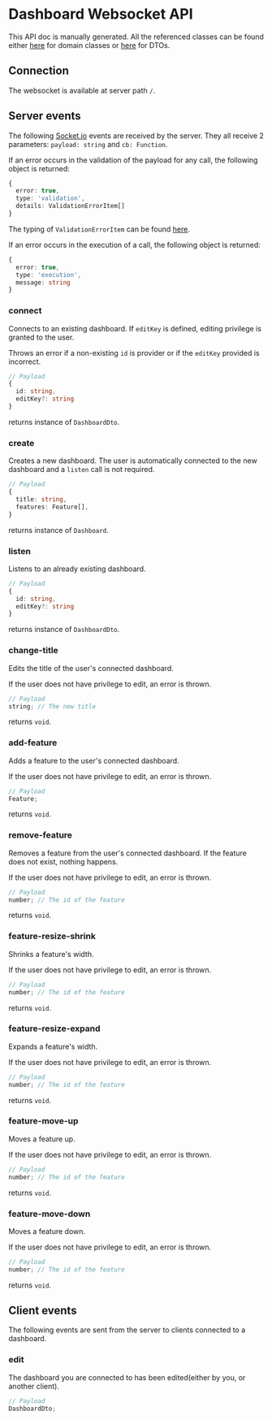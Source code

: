 # Dashboard Websocket API

This API doc is manually generated. All the referenced classes can be found either [here](https://github.com/eurodatacube/eodash-dashboard-api/tree/main/src/lib/domain) for domain classes or [here](https://github.com/eurodatacube/eodash-dashboard-api/tree/main/src/lib/dto) for DTOs.

## Connection

The websocket is available at server path `/`.

## Server events

The following [Socket.io](https://socket.io/) events are received by the server. They all receive 2 parameters: `payload: string` and `cb: Function`.

If an error occurs in the validation of the payload for any call, the following object is returned:

```ts
{
  error: true,
  type: 'validation',
  details: ValidationErrorItem[]
}
```

The typing of `ValidationErrorItem` can be found [here](https://github.com/sideway/joi/blob/b05042751fe3164e7fa1e3b763468ef22d1013d0/lib/index.d.ts#L636).

If an error occurs in the execution of a call, the following object is returned:

```ts
{
  error: true,
  type: 'execution',
  message: string
}
```

### connect

Connects to an existing dashboard. If `editKey` is defined, editing privilege is granted to the user.

Throws an error if a non-existing `id` is provider or if the `editKey` provided is incorrect.

```ts
// Payload
{
  id: string,
  editKey?: string
}
```

returns instance of `DashboardDto`.

### create

Creates a new dashboard. The user is automatically connected to the new dashboard and a `listen` call is not required.

```ts
// Payload
{
  title: string,
  features: Feature[],
}
```

returns instance of `Dashboard`.

### listen

Listens to an already existing dashboard.

```ts
// Payload
{
  id: string,
  editKey?: string
}
```

returns instance of `DashboardDto`.

### change-title

Edits the title of the user's connected dashboard.

If the user does not have privilege to edit, an error is thrown.

```ts
// Payload
string; // The new title
```

returns `void`.

### add-feature

Adds a feature to the user's connected dashboard.

If the user does not have privilege to edit, an error is thrown.

```ts
// Payload
Feature;
```

returns `void`.

### remove-feature

Removes a feature from the user's connected dashboard. If the feature does not exist, nothing happens.

If the user does not have privilege to edit, an error is thrown.

```ts
// Payload
number; // The id of the feature
```

returns `void`.

### feature-resize-shrink

Shrinks a feature's width.

If the user does not have privilege to edit, an error is thrown.

```ts
// Payload
number; // The id of the feature
```

returns `void`.

### feature-resize-expand

Expands a feature's width.

If the user does not have privilege to edit, an error is thrown.

```ts
// Payload
number; // The id of the feature
```

returns `void`.

### feature-move-up

Moves a feature up.

If the user does not have privilege to edit, an error is thrown.

```ts
// Payload
number; // The id of the feature
```

returns `void`.

### feature-move-down

Moves a feature down.

If the user does not have privilege to edit, an error is thrown.

```ts
// Payload
number; // The id of the feature
```

returns `void`.

## Client events

The following events are sent from the server to clients connected to a dashboard.

### edit

The dashboard you are connected to has been edited(either by you, or another client).

```ts
// Payload
DashboardDto;
```
